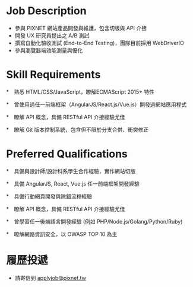 # Job Description 
* 參與 PIXNET 網站產品開發與維護，包含切版與 API 介接 
* 開發 UX 研究員提出之 A/B 測試 
* 撰寫自動化驗收測試 (End-to-End Testing)，團隊目前採用 WebDriverIO 
* 參與瀏覽器端效能測量與優化

# Skill Requirements 

*　熟悉 HTML/CSS/JavaScript，瞭解ECMAScript 2015+ 特性

*　曾使用過任一前端框架（AngularJS/React.js/Vue.js）開發過網站應用程式 

*　瞭解 API 概念，具備 RESTful API 介接經驗尤佳 

*　瞭解 Git 版本控制系統，包含但不限於分支合併、衝突修正 

# Preferred Qualifications 
*　具備與設計師/設計科系學生合作經驗，實作網站切版 

*　具備 AngularJS, React, Vue.js 任一前端框架開發經驗

*　具備行動網頁開發與除錯流程經驗 

*　瞭解 API 概念，具備 RESTful API 介接經驗尤佳 

*　曾學習任一後端語言開發經驗 (例如 PHP/Node.js/Golang/Python/Ruby) 

*　暸解網路資訊安全，以 OWASP TOP 10 為主

# 履歷投遞
* 請寄信到 applyjob@pixnet.tw
